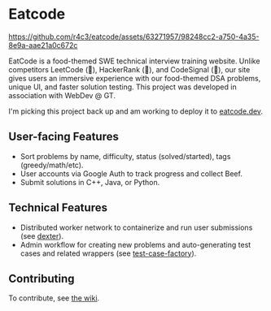 # Eatcode

https://github.com/r4c3/eatcode/assets/63271957/98248cc2-a750-4a35-8e9a-aae21a0c672c

EatCode is a food-themed SWE technical interview training website. Unlike competitors LeetCode (🤮), HackerRank (💩), and CodeSignal (🤥), our site gives users an immersive experience with our food-themed DSA problems, unique UI, and faster solution testing. This project was developed in association with WebDev @ GT.

I'm picking this project back up and am working to deploy it to [eatcode.dev](https://eatcode.dev).

## User-facing Features
- Sort problems by name, difficulty, status (solved/started), tags (greedy/math/etc).
- User accounts via Google Auth to track progress and collect Beef.
- Submit solutions in C++, Java, or Python.
## Technical Features
- Distributed worker network to containerize and run user submissions (see [dexter](https://github.com/eatcoders/dexter)).
- Admin workflow for creating new problems and auto-generating test cases and related wrappers (see [test-case-factory](https://github.com/eatcoders/test-case-factory)).
## Contributing
To contribute, see [the wiki](https://github.com/skrusenti/skru/wiki).
